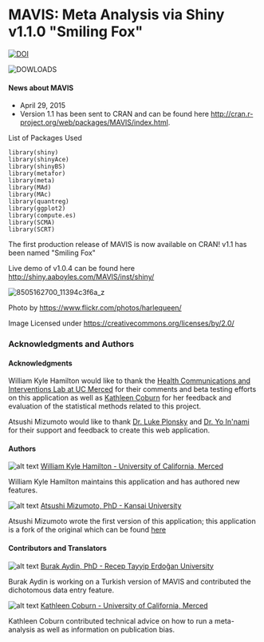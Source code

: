 MAVIS: Meta Analysis via Shiny v1.1.0 "Smiling Fox"
=====
[![DOI](https://zenodo.org/badge/9922/kylehamilton/MAVIS.svg)](http://dx.doi.org/10.5281/zenodo.14966)

![DOWLOADS](http://cranlogs.r-pkg.org/badges/MAVIS "Monthly Downloads")

#### News about MAVIS

* April 29, 2015
* Version 1.1 has been sent to CRAN and can be found here http://cran.r-project.org/web/packages/MAVIS/index.html.


List of Packages Used 
```
library(shiny) 
library(shinyAce) 
library(shinyBS)
library(metafor) 
library(meta) 
library(MAd) 
library(MAc) 
library(quantreg) 
library(ggplot2)
library(compute.es)
library(SCMA)
library(SCRT)
```
The first production release of MAVIS is now available on CRAN! v1.1 has been named "Smiling Fox"

Live demo of v1.0.4 can be found here http://shiny.aaboyles.com/MAVIS/inst/shiny/

![8505162700_11394c3f6a_z](https://cloud.githubusercontent.com/assets/2274317/7405977/b4a9163e-eeaf-11e4-9f74-1f42c7cbf4f4.jpg)

Photo by https://www.flickr.com/photos/harlequeen/

Image Licensed under https://creativecommons.org/licenses/by/2.0/

### Acknowledgments and Authors

#### Acknowledgments
William Kyle Hamilton would like to thank the [Health Communications and Interventions Lab at UC Merced](http://cameronhcilab.com/) for their comments and beta testing efforts on this application as well as [Kathleen Coburn](http://psychology.ucmerced.edu/content/kathleen-coburn) for her feedback and evaluation of the statistical methods related to this project.

Atsushi Mizumoto would like to thank [Dr. Luke Plonsky](http://oak.ucc.nau.edu/ldp3/) and [Dr. Yo In'nami](https://sites.google.com/site/yoinnami/) for their support and feedback to create this web application.


#### Authors


![alt text](http://kylehamilton.com/wp-content/uploads/2014/11/kyle80.jpg "Logo Title Text 1") [William Kyle Hamilton - University of California, Merced](http://www.kylehamilton.com)

William Kyle Hamilton maintains this application and has authored new features.

![alt text](http://kylehamilton.com/wp-content/uploads/2014/11/atsushi80.jpg "Logo Title Text 1")
[Atsushi Mizumoto, PhD - Kansai University](http://mizumot.com)

Atsushi Mizumoto wrote the first version of this application; this application is a fork of the original which can be found [here](https://github.com/mizumot/meta)

#### Contributors and Translators
![alt text](http://oi59.tinypic.com/2mnrcci.jpg "Logo Title Text 1") [Burak Aydin, PhD - Recep Tayyip Erdoğan University](http://akademisyen.erdogan.edu.tr/akademisyen.php?uyeid=827a0e170c32e5ce6e7b31ebda784148)

Burak Aydin is working on a Turkish version of MAVIS and contributed the dichotomous data entry feature.

![alt text](http://kylehamilton.com/wp-content/uploads/2015/04/katie80.png "Logo Title Text 1") [Kathleen Coburn - University of California, Merced](http://psychology.ucmerced.edu/content/kathleen-coburn)

Kathleen Coburn contributed technical advice on how to run a meta-analysis as well as information on publication bias.
